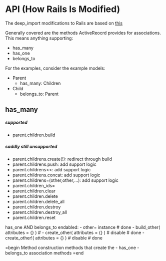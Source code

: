 API (How Rails Is Modified)
===========================
The deep_import modifications to Rails are based on [this](http://api.rubyonrails.org/classes/ActiveRecord/Associations/ClassMethods.html)

Generally covered are the methods ActiveReocrd provides for associations.
This means anything supporting:
- has_many
- has_one
- belongs_to

For the examples, consider the example models:
- Parent
	- has_many: Children
- Child
	- belongs_to: Parent

has_many
--------
##### supported
- parent.children.build  

##### saddly still unsupported
- parent.childrens.create(!): redirect through build
- parent.childrens.push: add support logic
- parent.childrens<<: add support logic
- parent.childrens.concat: add support logic
- parent.childrens=(other,other,...): add support logic
- parent.children_ids=   
- parent.children.clear 
- parent.children.delete 
- parent.children.delete_all 
- parent.children.destroy
- parent.children.destroy_all
- parent.children.reset

has_one AND belongs_to
	endabled:
	- other= instance # done
	- build_other( attributes = {} ) # 
	- create_other( attributes = {} ) # disable # done
	- create_other!( attributes = {} ) # disable # done

=begin
	Method construction methods that create the
	- has_one
	- belongs_to
	association methods
=end

